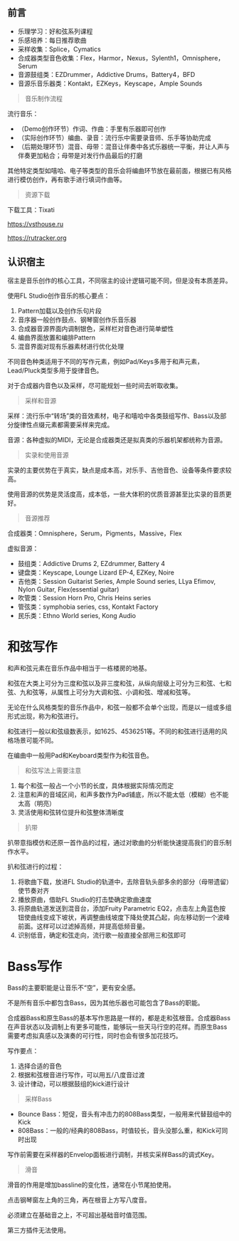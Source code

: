 ## 前言

- 乐理学习：好和弦系列课程
- 乐感培养：每日推荐歌曲
- 采样收集：Splice，Cymatics
- 合成器类型音色收集：Flex，Harmor，Nexus，Sylenth1，Omnisphere，Serum
- 音源鼓组类：EZDrummer，Addictive Drums，Battery4，BFD
- 音源乐音乐器类：Kontakt，EZKeys，Keyscape，Ample Sounds

> 音乐制作流程

流行音乐：

- （Demo创作环节）作词、作曲：手里有乐器即可创作
- （实际创作环节）编曲、录音：流行乐中需要录音师、乐手等协助完成
- （后期处理环节）混音、母带：混音让伴奏中各式乐器统一平衡，并让人声与伴奏更加粘合；母带是对发行作品最后的打磨

其他特定类型如嘻哈、电子等类型的音乐会将编曲环节放在最前面，根据已有风格进行模仿创作，再有歌手进行填词作曲等。

> 资源下载

下载工具：Tixati

https://vsthouse.ru

https://rutracker.org

## 认识宿主

宿主是音乐创作的核心工具，不同宿主的设计逻辑可能不同，但是没有本质差异。

使用FL Studio创作音乐的核心要点：

1. Pattern加载以及创作乐句片段
2. 音序器一般创作鼓点、钢琴窗创作乐音乐器
3. 合成器音源界面内调制银色，采样栏对音色进行简单塑性
4. 编曲界面放置和编排Pattern
5. 混音界面对现有乐器素材进行优化处理

不同音色种类适用于不同的写作元素，例如Pad/Keys多用于和声元素，Lead/Pluck类型多用于旋律音色。

对于合成器内音色以及采样，尽可能规划一些时间去听取收集。

> 采样和音源

采样：流行乐中“转场”类的音效素材，电子和嘻哈中各类鼓组写作、Bass以及部分旋律性点缀元素都需要采样来完成。

音源：各种虚拟的MIDI，无论是合成器类还是拟真类的乐器机架都统称为音源。

> 实录和使用音源

实录的主要优势在于真实，缺点是成本高，对乐手、吉他音色、设备等条件要求较高。

使用音源的优势是灵活度高，成本低，一些大体积的优质音源甚至比实录的音质更好。

> 音源推荐

合成器类：Omnisphere，Serum，Pigments，Massive，Flex

虚拟音源：
- 鼓组类：Addictive Drums 2, EZdrummer, Battery 4
- 键盘类：Keyscape, Lounge Lizard EP-4, EZKey, Noire
- 吉他类：Session Guitarist Series, Ample Sound series, LLya Efimov, Nylon Guitar, Flex(essential guitar)
- 吹管类：Session Horn Pro, Chris Heins series
- 管弦类：symphobia series, css, Kontakt Factory
- 民乐类：Ethno World series, Kong Audio

# 和弦写作

和声和弦元素在音乐作品中相当于一栋楼房的地基。

和弦在大类上可分为三度和弦以及非三度和弦，从纵向层级上可分为三和弦、七和弦、九和弦等，从属性上可分为大调和弦、小调和弦、增减和弦等。

无论在什么风格类型的音乐作品中，和弦一般都不会单个出现，而是以一组或多组形式出现，称为和弦进行。

和弦进行一般以和弦级数表示，如1625、4536251等。不同的和弦进行适用的风格场景可能不同。

在编曲中一般用Pad和Keyboard类型作为和弦音色。

> 和弦写法上需要注意

1. 每个和弦一般占一个小节的长度，具体根据实际情况而定
2. 注意和声的音域区间，和声多数作为Pad铺底，所以不能太低（模糊）也不能太高（明亮）
3. 灵活使用和弦转位提升和弦整体清晰度

> 扒带

扒带意指模仿和还原一首作品的过程，通过对歌曲的分析能快速提高我们的音乐制作水平。

扒和弦进行的过程：

1. 将歌曲下载，放进FL Studio的轨道中，去除音轨头部多余的部分（母带遗留）使节奏对齐
2. 播放原曲，借助FL Studio的打击垫确定歌曲速度
3. 将原曲轨道发送到混音台，添加Fruity Parametric EQ2，点击左上角蓝色按钮使曲线变成下坡状，再调整曲线坡度下降处使其凸起，向左移动到一个波峰前面。这样可以过滤掉高频，并提高低频音量。
4. 识别低音，确定和弦走向，流行歌一般直接全部用三和弦即可

# Bass写作

Bass的主要职能是让音乐不“空”，更有安全感。

不是所有音乐中都包含Bass，因为其他乐器也可能包含了Bass的职能。

合成器Bass和原生Bass的基本写作思路是一样的，都是走和弦根音。合成器Bass在声音状态以及调制上有更多可能性，能够玩一些天马行空的花样。而原生Bass需要考虑拟真感以及演奏的可行性，同时也会有很多加花技巧。

写作要点：

1. 选择合适的音色
2. 根据和弦根音进行写作，可以用五/八度音过渡
3. 设计律动，可以根据鼓组的kick进行设计

> 采样Bass

- Bounce Bass：短促，音头有冲击力的808Bass类型，一般用来代替鼓组中的Kick
- 808Bass：一般的/经典的808Bass，时值较长，音头没那么重，和Kick可同时出现

写作前需要在采样器的Envelop面板进行调制，并核实采样Bass的调式Key。

> 滑音

滑音的作用是增加bassline的变化性，通常在小节尾拍使用。

点击钢琴窗左上角的三角，再在根音上方写八度音。

必须建立在基础音之上，不可超出基础音时值范围。

第三方插件无法使用。